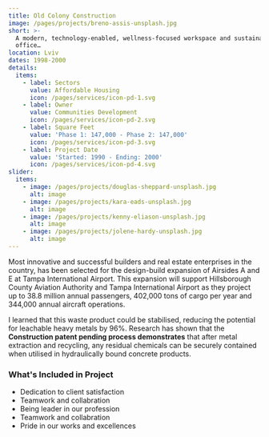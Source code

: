 ```yaml
---
title: Old Colony Construction
image: /pages/projects/breno-assis-unsplash.jpg
short: >-
  A modern, technology-enabled, wellness-focused workspace and sustainable
  office…
location: Lviv
dates: 1998-2000
details:
  items:
    - label: Sectors
      value: Affordable Housing
      icon: /pages/services/icon-pd-1.svg
    - label: Owner
      value: Communities Development
      icon: /pages/services/icon-pd-2.svg
    - label: Square Feet
      value: 'Phase 1: 147,000 - Phase 2: 147,000'
      icon: /pages/services/icon-pd-3.svg
    - label: Project Date
      value: 'Started: 1990 - Ending: 2000'
      icon: /pages/services/icon-pd-4.svg
slider:
  items:
    - image: /pages/projects/douglas-sheppard-unsplash.jpg
      alt: image
    - image: /pages/projects/kara-eads-unsplash.jpg
      alt: image
    - image: /pages/projects/kenny-eliason-unsplash.jpg
      alt: image
    - image: /pages/projects/jolene-hardy-unsplash.jpg
      alt: image
---
```


Most innovative and successful builders and real estate enterprises in the country, has been selected for the design-build expansion of Airsides A and E at Tampa International Airport. This expansion will support Hillsborough County Aviation Authority and Tampa International Airport as they project up to 38.8 million annual passengers, 402,000 tons of cargo per year and 344,000 annual aircraft operations.

I learned that this waste product could be stabilised, reducing the potential for leachable heavy metals by 96%. Research has shown that the **Construction patent pending process demonstrates** that after metal extraction and recycling, any residual chemicals can be securely contained when utilised in hydraulically bound concrete products.

### What's Included in Project

* Dedication to client satisfaction 
* Teamwork and collabration         
* Being leader in our profession         
* Teamwork and collabration       
* Pride in our works and excellences
